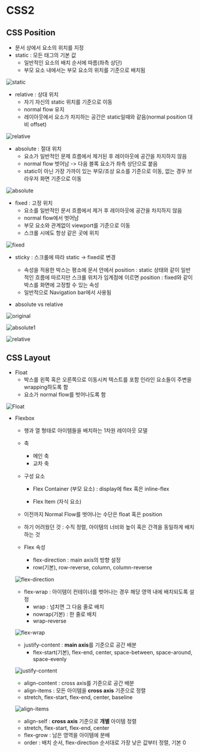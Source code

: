# CSS2

## CSS Position

- 문서 상에서 요소의 위치를 지정
- static : 모든 태그의 기본 값
  - 일반적인 요소의 배치 순서에 따름(좌측 상단)
  - 부모 요소 내에서는 부모 요소의 위치를 기준으로 배치됨

![static](CSS2.assets/static.jpg)

- relative : 상대 위치
  - 자기 자신의 static 위치를 기준으로 이동
  - normal flow 유지
  - 레이아웃에서 요소가 차지하는 공간은 static일때와 같음(normal position 대비 offset)

![relative](CSS2.assets\relative.jpg)

- absolute : 절대 위치
  - 요소가 일반적인 문제 흐름에서 제거된 후 레이아웃에 공간을 차지하지 않음
  - normal flow 벗어남 -> 다음 블록 요소가 좌측 상단으로 붙음
  - static이 아닌 가장 가까이 있는 부모/조상 요소를 기준으로 이동, 없는 경우 브라우저 화면 기준으로 이동

![absolute](CSS2.assets\absolute.png)

- fixed : 고정 위치
  - 요소를 일반적인 문서 흐름에서 제거 후 레이아웃에 공간을 차지하지 않음
  - normal flow에서 벗어남
  - 부모 요소와 관계없이 viewport를 기준으로 이동
  - 스크롤 시에도 항상 같은 곳에 위치

![fixed](CSS2.assets\fixed.png)

- sticky : 스크롤에 따라 static -> fixed로 변경
  - 속성을 적용한 박스는 평소에 문서 안에서 position : static 상태와 같이 일반적인 흐름에 따르지만 스크롤 위치가 임계점에 이르면 position : fixed와 같이 박스를 화면에 고정할 수 있는 속성
  - 일반적으로 Navigation bar에서 사용됨

- absolute vs relative

![original](CSS2.assets\original.png)

![absolute1](CSS2.assets\absolute1.png)

![relative](CSS2.assets\relative1.png)

## CSS Layout

- Float
  - 박스를 왼쪽 혹은 오른쪽으로 이동시켜 텍스트를 포함 인라인 요소들이 주변을 wrapping하도록 함
  - 요소가 normal flow를 벗어나도록 함

<img src="CSS2.assets\float.png" alt="Float"  />

- Flexbox

  - 행과 열 형태로 아이템들을 배치하는 1차원 레이아웃 모델

  - 축

    - 메인 축
    - 교차 축

  - 구성 요소

    - Flex Container (부모 요소)  : display에 flex 혹은 inline-flex

    - Flex Item (자식 요소)
    
  - 이전까지 Normal Flow를 벗어나는 수단은 float 혹은 position
  
  - 하기 어려웠던 것 : 수직 정렬, 아이템의 너비와 높이 혹은 간격을 동일하게 배치하는 것

  - Flex 속성

    - flex-direction : main axis의 방향 설정
    - row(기본), row-reverse, column, column-reverse
  
  ![flex-direction](CSS2.assets\flex-direction.png)
  
  - flex-wrap : 아이템이 컨테이너를 벗어나는 경우 해당 영역 내에 배치되도록 설정
      - wrap : 넘치면 그 다음 줄로 배치
      - nowrap(기본) : 한 줄로 배치
    - wrap-reverse
    
  
  ![flex-wrap](CSS2.assets\flex-wrap.png)
  
    - justify-content : **main axis**를 기준으로 공간 배분
      - flex-start(기본), flex-end, center, space-between, space-around, space-evenly
  
    ![justify-content](CSS2.assets\justify-content.png)
  
    - align-content : cross axis를 기준으로 공간 배분
    - align-items : 모든 아이템을 **cross axis** 기준으로 정렬
    - stretch, flex-start, flex-end, center, baseline
  
  ![align-items](CSS2.assets\align-items.png)
  
    - align-self : **cross axis** 기준으로 **개별** 아이템 정렬
    - stretch, flex-start, flex-end, center
    - flex-grow : 남은 영역을 아이템에 분배
  - order : 배치 순서, flex-direction 순서대로 가장 낮은 값부터 정렬, 기본 0